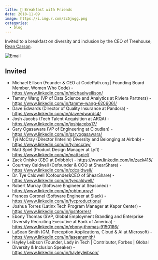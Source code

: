 ```yaml
---
title: 🍳 Breakfast with Friends
date: 2018-11-09
image: https://i.imgur.com/2c5jugg.png
categories:
  - blog
---
```


Invited to a breakfast on diversity and inclusion by the CEO of Treehouse, [Ryan Carson](https://www.linkedin.com/in/ryancarson/).

![Email](https://i.imgur.com/Acyxfre.jpg)

## Invited

- Michael Ellison (Founder & CEO at CodePath.org | Founding Board Member, Women Who Code) - https://www.linkedin.com/in/michaelwellison/
- Tammy Wang (VP of Data Science and Analytics at Riviera Partners) - https://www.linkedin.com/in/tammy-wang-6206061/
- Dave Edwards (Director of Quality Insurance at Pandora) - https://www.linkedin.com/in/daveedwards4/
- Josh Jacobs (Tech Talent Acquisition at AKQA) - https://www.linkedin.com/in/joshjacobs17/
- Gary Ogasawara (VP of Engineering at Cloudian) - https://www.linkedin.com/in/garyogasawara/
- Tyi McCray (Director (Interim) Diversity and Belonging at Airbnb) - https://www.linkedin.com/in/tyimccray/
- Matt Spiel (Product Design Manager at Lyft) - https://www.linkedin.com/in/mattspiel/
- Zack Onisko (CEO at Dribbble) - https://www.linkedin.com/in/zack415/
- Courtney Caldwell (Cofounder & COO at ShearShare) - https://www.linkedin.com/in/cdcaldwell/
- Dr. Tye Caldwell (Cofounder&CEO of ShearShare) - https://www.linkedin.com/in/tyecaldwell/
- Robert Murray (Software Engineer at Seasoned) - https://www.linkedin.com/in/robtmurray/
- Frances Coronel (Software Engineer at Slack) - https://www.linkedin.com/in/fvcproductions/
- Joshua Torres (Latinx Tech Program Manager at Kapor Center) - https://www.linkedin.com/in/joshtorres/
- Ebony Thomas (SVP, Global Employment Branding and Enterprise Diversity Recruiting Executive at Bank of America) - https://www.linkedin.com/in/ebony-thomas-9150186/
- LaSean Smith (GM, Perception Applications, Cloud & AI at Microsoft) - https://www.linkedin.com/in/laseansmith/
- Hayley Leibson (Founder, Lady in Tech | Contributor, Forbes | Global Diversity & Inclusion Speaker) - https://www.linkedin.com/in/hayleyleibson/
